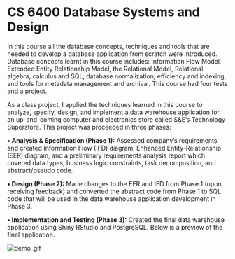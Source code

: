 # CS 6400 Database Systems and Design
In this course all the database concepts, techniques and tools that are needed to develop a database application from scratch were introduced. Database concepts learnt in this course includes: Information Flow Model, Extended Entity Relationship Model, the Relational Model, Relational algebra, calculus and SQL, database normalization, efficiency and indexing, and tools for metadata management and archival. This course had four tests and a project.  

As a class project, I applied the techniques learned in this course to analyze, specify, design, and implement a data warehouse application for an up-and-coming computer and electronics store called S&E’s Technology Superstore. This project was proceeded in three phases:

**•	Analysis & Specification (Phase 1):** Assessed company’s requirements and created Information Flow (IFD) diagram, Enhanced Entity-Relationship (EER) diagram, and a preliminary requirements analysis report which covered data types, business logic constraints, task decomposition, and abstract/pseudo code. <br />

**•	Design (Phase 2):** Made changes to the EER and IFD from Phase 1 (upon receiving feedback) and converted the abstract code from Phase 1 to SQL code that will be used in the data warehouse application development in Phase 3. <br />

**•	Implementation and Testing (Phase 3):** Created the final data warehouse application using Shiny RStudio and PostgreSQL. Below is a preview of the final application. <br />
 
![demo_gif](https://github.gatech.edu/storage/user/23640/files/fcde9b80-5a0e-11e9-9a94-70799b3ac02f)
